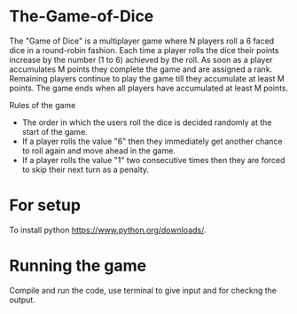 # The-Game-of-Dice
  The "Game of Dice" is a multiplayer game where N players roll a 6 faced dice in a round-robin
  fashion. Each time a player rolls the dice their points increase by the number (1 to 6) achieved
  by the roll.
  As soon as a player accumulates M points they complete the game and are assigned a rank.
  Remaining players continue to play the game till they accumulate at least M points. The game
  ends when all players have accumulated at least M points.

  Rules of the game
  - The order in which the users roll the dice is decided randomly at the start of the game.
  - If a player rolls the value "6" then they immediately get another chance to roll again and move
  ahead in the game.
  - If a player rolls the value "1" two consecutive times then they are forced to skip their next turn
  as a penalty.
 
 # For setup
  To install python https://www.python.org/downloads/.
 
 # Running the game
  Compile and run the code, use terminal to give input and for checkng the output.
